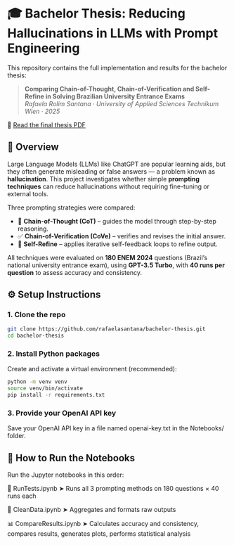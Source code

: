 # 🎓 Bachelor Thesis: Reducing Hallucinations in LLMs with Prompt Engineering

This repository contains the full implementation and results for the bachelor thesis:

> **Comparing Chain-of-Thought, Chain-of-Verification and Self-Refine in Solving Brazilian University Entrance Exams**  
> _Rafaela Rolim Santana · University of Applied Sciences Technikum Wien · 2025_

📄 [Read the final thesis PDF](./BachelorThesisFinal.pdf)

## 🧠 Overview

Large Language Models (LLMs) like ChatGPT are popular learning aids, but they often generate misleading or false answers — a problem known as **hallucination**. This project investigates whether simple **prompting techniques** can reduce hallucinations without requiring fine-tuning or external tools.

Three prompting strategies were compared:

- 🔗 **Chain-of-Thought (CoT)** – guides the model through step-by-step reasoning.
- ✅ **Chain-of-Verification (CoVe)** – verifies and revises the initial answer.
- 🔁 **Self-Refine** – applies iterative self-feedback loops to refine output.

All techniques were evaluated on **180 ENEM 2024** questions (Brazil’s national university entrance exam), using **GPT-3.5 Turbo**, with **40 runs per question** to assess accuracy and consistency.

## ⚙️ Setup Instructions

### 1. Clone the repo

```bash
git clone https://github.com/rafaelasantana/bachelor-thesis.git
cd bachelor-thesis
````

### 2. Install Python packages
Create and activate a virtual environment (recommended):

```bash
python -m venv venv
source venv/bin/activate
pip install -r requirements.txt
```

### 3. Provide your OpenAI API key
Save your OpenAI API key in a file named openai-key.txt in the Notebooks/ folder.

## 🚀 How to Run the Notebooks
Run the Jupyter notebooks in this order:

📌 RunTests.ipynb
➤ Runs all 3 prompting methods on 180 questions × 40 runs each

🧼 CleanData.ipynb
➤ Aggregates and formats raw outputs

📊 CompareResults.ipynb
➤ Calculates accuracy and consistency, compares results, generates plots, performs statistical analysis
